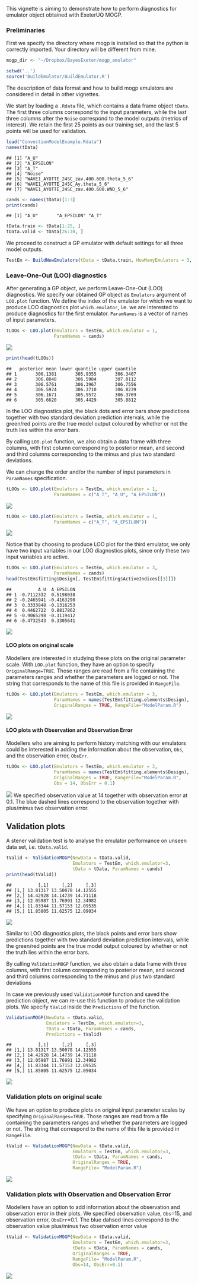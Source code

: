 This vignette is aiming to demonstrate how to perform diagnostics for
emulator object obtained with ExeterUQ MOGP.

### Preliminaries

First we specify the directory where mogp is installed so that the
python is correctly imported. Your directory will be different from
mine.

``` r
mogp_dir <- "~/Dropbox/BayesExeter/mogp_emulator"
```

``` r
setwd('..')
source('BuildEmulator/BuildEmulator.R')
```

The description of data format and how to build mogp emulators are
considered in detail in other vignettes.

We start by loading a `.Rdata` file, which contains a data frame object
`tData`. The first three columns correspond to the input parameters,
while the last three columns after the `Noise` correspond to the model
outputs (metrics of interest). We retain the first 25 points as our
training set, and the last 5 points will be used for validation.

``` r
load("ConvectionModelExample.Rdata")
names(tData)
```

    ## [1] "A_U"                                    
    ## [2] "A_EPSILON"                              
    ## [3] "A_T"                                    
    ## [4] "Noise"                                  
    ## [5] "WAVE1_AYOTTE_24SC_zav.400.600.theta_5_6"
    ## [6] "WAVE1_AYOTTE_24SC_Ay.theta_5_6"         
    ## [7] "WAVE1_AYOTTE_24SC_zav.400.600.WND_5_6"

``` r
cands <- names(tData)[1:3]
print(cands)
```

    ## [1] "A_U"       "A_EPSILON" "A_T"

``` r
tData.train <- tData[1:25, ]
tData.valid <- tData[26:30, ]
```

We proceed to construct a GP emulator with default settings for all
three model outputs.

``` r
TestEm <- BuildNewEmulators(tData = tData.train, HowManyEmulators = 3, meanFun="fitted")
```

### Leave-One-Out (LOO) diagnostics

After generating a GP object, we perform Leave-One-Out (LOO)
diagnostics. We specify our obtained GP object as `Emulators` argument
of `LOO.plot` function. We define the index of the emulator for which we
want to produce LOO diagnostics plot `which.emulator`, i.e. we are
interested to produce diagnostics for the first emulator. `ParamNames`
is a vector of names of input parameters.

``` r
tLOOs <- LOO.plot(Emulators = TestEm, which.emulator = 1,
                  ParamNames = cands)
```

![](mogp_emulator_diagnostics_files/figure-markdown_github/unnamed-chunk-5-1.png)

``` r
print(head(tLOOs))
```

    ##   posterior mean lower quantile upper quantile
    ## 1       306.1381       305.9355       306.3407
    ## 2       306.8048       306.5984       307.0112
    ## 3       306.5761       306.3967       306.7556
    ## 4       306.5974       306.3710       306.8239
    ## 5       306.1671       305.9572       306.3769
    ## 6       305.6620       305.4429       305.8812

In the LOO diagnostics plot, the black dots and error bars show
predictions together with two standard deviation prediction intervals,
while the green/red points are the true model output coloured by whether
or not the truth lies within the error bars.

By calling `LOO.plot` function, we also obtain a data frame with three
columns, with first column corresponding to posterior mean, and second
and third columns corresponding to the minus and plus two standard
deviations.

We can change the order and/or the number of input parameters in
`ParamNames` specification.

``` r
tLOOs <- LOO.plot(Emulators = TestEm, which.emulator = 1,
                  ParamNames = c("A_T", "A_U", "A_EPSILON"))
```

![](mogp_emulator_diagnostics_files/figure-markdown_github/unnamed-chunk-6-1.png)

``` r
tLOOs <- LOO.plot(Emulators = TestEm, which.emulator = 1,
                  ParamNames = c("A_T", "A_EPSILON"))
```

![](mogp_emulator_diagnostics_files/figure-markdown_github/unnamed-chunk-7-1.png)

Notice that by choosing to produce LOO plot for the third emulator, we
only have two input variables in our LOO diagnostics plots, since only
these two input variables are active.

``` r
tLOOs <- LOO.plot(Emulators = TestEm, which.emulator = 3,
                  ParamNames = cands)
head(TestEm$fitting$Design[, TestEm$fitting$ActiveIndices[[3]]])
```

    ##          A_U  A_EPSILON
    ## 1 -0.7112332  0.5198038
    ## 2 -0.2465941 -0.4163290
    ## 3  0.3333848 -0.1316253
    ## 4  0.4462722  0.8817862
    ## 5 -0.9065298 -0.3119412
    ## 6 -0.4732543  0.3305641

![](mogp_emulator_diagnostics_files/figure-markdown_github/unnamed-chunk-8-1.png)

#### LOO plots on original scale

Modellers are interested in studying these plots on the original
parameter scale. With `LOO.plot` function, they have an option to
specify `OriginalRange=TRUE`. Those ranges are read from a file
containing the parameters ranges and whether the parameters are logged
or not. The string that corresponds to the name of this file is provided
in `RangeFile`.

``` r
tLOOs <- LOO.plot(Emulators = TestEm, which.emulator = 3,
                  ParamNames = names(TestEm$fitting.elements$Design), 
                  OriginalRanges = TRUE, RangeFile="ModelParam.R")
```

![](mogp_emulator_diagnostics_files/figure-markdown_github/unnamed-chunk-9-1.png)

#### LOO plots with Observation and Observation Error

Modellers who are aiming to perform history matching with our emulators
could be interested in adding the information about the observation,
`Obs`, and the observation error, `ObsErr`.

``` r
tLOOs <- LOO.plot(Emulators = TestEm, which.emulator = 3,
                  ParamNames = names(TestEm$fitting.elements$Design), 
                  OriginalRanges = TRUE, RangeFile="ModelParam.R", 
                  Obs = 14, ObsErr = 0.1)
```

![](mogp_emulator_diagnostics_files/figure-markdown_github/unnamed-chunk-10-1.png)
We specified observation value at 14 together with observation error at
0.1. The blue dashed lines correspond to the observation together with
plus/minus two observation error.

Validation plots
----------------

A stener validation test is to analyse the emulator performance on
unseen data set, i.e. `tData.valid`.

``` r
tValid <- ValidationMOGP(NewData = tData.valid, 
                         Emulators = TestEm, which.emulator=3,
                         tData = tData, ParamNames = cands)
print(head(tValid))
```

    ##          [,1]     [,2]     [,3]
    ## [1,] 13.81317 13.50078 14.12555
    ## [2,] 14.42928 14.14739 14.71118
    ## [3,] 12.05987 11.76991 12.34982
    ## [4,] 11.83344 11.57153 12.09535
    ## [5,] 11.85805 11.62575 12.09034

![](mogp_emulator_diagnostics_files/figure-markdown_github/unnamed-chunk-11-1.png)

Similar to LOO diagnostics plots, the black points and error bars show
predictions together with two standard deviation prediction intervals,
while the green/red points are the true model output coloured by whether
or not the truth lies within the error bars.

By calling `ValidationMOGP` function, we also obtain a data frame with
three columns, with first column corresponding to posterior mean, and
second and third columns corresponding to the minus and plus two
standard deviations

In case we previously used `ValidationMOGP` function and saved the
prediction object, we can re-use this function to produce the validation
plots. We specify `tValid` inside the `Predictions` of the function.

``` r
ValidationMOGP(NewData = tData.valid, 
               Emulators = TestEm, which.emulator=3,
               tData = tData, ParamNames = cands, 
               Predictions = tValid)
```

    ##          [,1]     [,2]     [,3]
    ## [1,] 13.81317 13.50078 14.12555
    ## [2,] 14.42928 14.14739 14.71118
    ## [3,] 12.05987 11.76991 12.34982
    ## [4,] 11.83344 11.57153 12.09535
    ## [5,] 11.85805 11.62575 12.09034

![](mogp_emulator_diagnostics_files/figure-markdown_github/unnamed-chunk-12-1.png)

### Validation plots on original scale

We have an option to produce plots on original input parameter scales by
specifying `OriginalRanges=TRUE`. Those ranges are read from a file
containing the parameters ranges and whether the parameters are logged
or not. The string that correspond to the name of this file is provided
in `RangeFile`.

``` r
tValid <- ValidationMOGP(NewData = tData.valid, 
                         Emulators = TestEm, which.emulator=3,
                         tData = tData, ParamNames = cands, 
                         OriginalRanges = TRUE, 
                         RangeFile= "ModelParam.R")
```

![](mogp_emulator_diagnostics_files/figure-markdown_github/unnamed-chunk-13-1.png)

### Validation plots with Observation and Observation Error

Modellers have an option to add information about the observation and
observation error in their plots. We specified observation value,
`Obs`=15, and observation error, `ObsErr`=0.1. The blue dahsed lines
correspond to the observation value plus/minus two observation error
value

``` r
tValid <- ValidationMOGP(NewData = tData.valid, 
                         Emulators = TestEm, which.emulator=3,
                         tData = tData, ParamNames = cands, 
                         OriginalRanges = TRUE, 
                         RangeFile= "ModelParam.R", 
                         Obs=14, ObsErr=0.1)
```

![](mogp_emulator_diagnostics_files/figure-markdown_github/unnamed-chunk-14-1.png)
